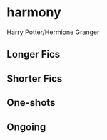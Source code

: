 # harmony

Harry Potter/Hermione Granger

## Longer Fics

## Shorter Fics

## One-shots

## Ongoing


